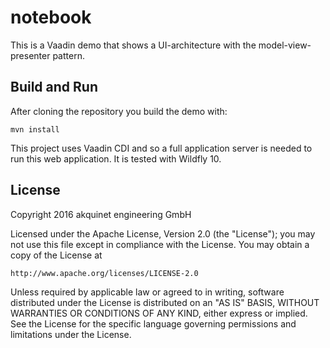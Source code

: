 # notebook
This is a Vaadin demo that shows a UI-architecture with the model-view-presenter pattern.

## Build and Run
After cloning the repository you build the demo with:

`mvn install`

This project uses Vaadin CDI and so a full application server is needed to run this web application.
It is tested with Wildfly 10.

## License
Copyright 2016 akquinet engineering GmbH

Licensed under the Apache License, Version 2.0 (the "License");
you may not use this file except in compliance with the License.
You may obtain a copy of the License at

    http://www.apache.org/licenses/LICENSE-2.0

Unless required by applicable law or agreed to in writing, software
distributed under the License is distributed on an "AS IS" BASIS,
WITHOUT WARRANTIES OR CONDITIONS OF ANY KIND, either express or implied.
See the License for the specific language governing permissions and
limitations under the License.
